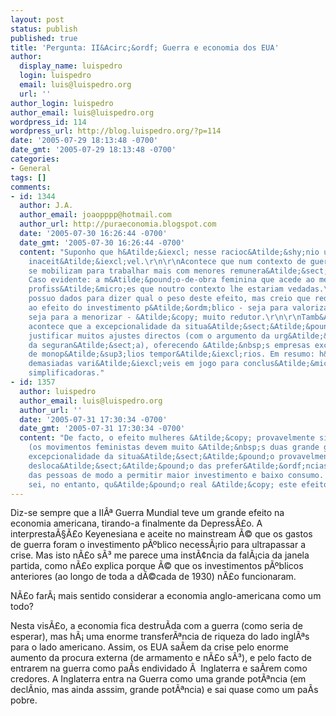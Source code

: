 ```yaml
---
layout: post
status: publish
published: true
title: 'Pergunta: II&Acirc;&ordf; Guerra e economia dos EUA'
author:
  display_name: luispedro
  login: luispedro
  email: luis@luispedro.org
  url: ''
author_login: luispedro
author_email: luis@luispedro.org
wordpress_id: 114
wordpress_url: http://blog.luispedro.org/?p=114
date: '2005-07-29 18:13:48 -0700'
date_gmt: '2005-07-29 18:13:48 -0700'
categories:
- General
tags: []
comments:
- id: 1344
  author: J.A.
  author_email: joaopppp@hotmail.com
  author_url: http://puraeconomia.blogspot.com
  date: '2005-07-30 16:26:44 -0700'
  date_gmt: '2005-07-30 16:26:44 -0700'
  content: "Suponho que h&Atilde;&iexcl; nesse racioc&Atilde;&shy;nio uma simplifica&Atilde;&sect;&Atilde;&pound;o
    inaceit&Atilde;&iexcl;vel.\r\n\r\nAcontece que num contexto de guerra os indiv&Atilde;&shy;duos
    se mobilizam para trabalhar mais com menores remunera&Atilde;&sect;&Atilde;&micro;es.
    Caso evidente: a m&Atilde;&pound;o-de-obra feminina que acede ao mercado, ocupando
    profiss&Atilde;&micro;es que noutro contexto lhe estariam vedadas.\r\n\r\nN&Atilde;&pound;o
    possuo dados para dizer qual o peso deste efeito, mas creio que reduzir a an&Atilde;&iexcl;lise
    ao efeito do investimento p&Atilde;&ordm;blico - seja para valorizar a sua influ&Atilde;&ordf;ncia,
    seja para a menorizar - &Atilde;&copy; muito redutor.\r\n\r\nTamb&Atilde;&copy;m
    acontece que a excepcionalidade da situa&Atilde;&sect;&Atilde;&pound;o serve para
    justificar muitos ajustes directos (com o argumento da urg&Atilde;&ordf;ncia ou
    da seguran&Atilde;&sect;a), oferecendo &Atilde;&nbsp;s empresas excepcionais situa&Atilde;&sect;&Atilde;&micro;es
    de monop&Atilde;&sup3;lios tempor&Atilde;&iexcl;rios. Em resumo: h&Atilde;&iexcl;
    demasiadas vari&Atilde;&iexcl;veis em jogo para conclus&Atilde;&micro;es t&Atilde;&pound;o
    simplificadoras."
- id: 1357
  author: luispedro
  author_email: luis@luispedro.org
  author_url: ''
  date: '2005-07-31 17:30:34 -0700'
  date_gmt: '2005-07-31 17:30:34 -0700'
  content: "De facto, o efeito mulheres &Atilde;&copy; provavelmente significativo
    (os movimentos feministas devem muito &Atilde;&nbsp;s duas grande guerras).\r\n\r\nA
    excepcionalidade da situa&Atilde;&sect;&Atilde;&pound;o provavelmente cria uma
    desloca&Atilde;&sect;&Atilde;&pound;o das prefer&Atilde;&ordf;ncias temporais
    das pessoas de modo a permitir maior investimento e baixo consumo. N&Atilde;&pound;o
    sei, no entanto, qu&Atilde;&pound;o real &Atilde;&copy; este efeito."
---
```

<p>Diz-se sempre que a II&Acirc;&ordf; Guerra Mundial teve um grande efeito na economia americana, tirando-a finalmente da Depress&Atilde;&pound;o. A interpresta&Atilde;&sect;&Atilde;&pound;o Keyenesiana e aceite no mainstream &Atilde;&copy; que os gastos de guerra foram o investimento p&Atilde;&ordm;blico necess&Atilde;&iexcl;rio para ultrapassar a crise. Mas isto n&Atilde;&pound;o s&Atilde;&sup3; me parece uma inst&Atilde;&cent;ncia da fal&Atilde;&iexcl;cia da janela partida, como n&Atilde;&pound;o explica porque &Atilde;&copy; que os investimentos p&Atilde;&ordm;blicos anteriores (ao longo de toda a d&Atilde;&copy;cada de 1930) n&Atilde;&pound;o funcionaram.</p>
<p>N&Atilde;&pound;o far&Atilde;&iexcl; mais sentido considerar a economia anglo-americana como um todo?</p>
<p>Nesta vis&Atilde;&pound;o, a economia fica destru&Atilde;&shy;da com a guerra (como seria de esperar), mas h&Atilde;&iexcl; uma enorme transfer&Atilde;&ordf;ncia de riqueza do lado ingl&Atilde;&ordf;s para o lado americano. Assim, os EUA sa&Atilde;&shy;em da crise pelo enorme aumento da procura externa (de armamento e n&Atilde;&pound;o s&Atilde;&sup3;), e pelo facto de entrarem na guerra como pa&Atilde;&shy;s endividado &Atilde;&nbsp; Inglaterra e sa&Atilde;&shy;rem como credores. A Inglaterra entra na Guerra como uma grande pot&Atilde;&ordf;ncia (em decl&Atilde;&shy;nio, mas ainda asssim, grande pot&Atilde;&ordf;ncia) e sai quase como um pa&Atilde;&shy;s pobre.</p>
